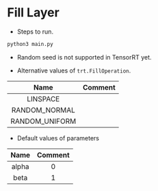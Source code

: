 # Fill Layer

+ Steps to run.

```bash
python3 main.py
```

+ Random seed is not supported in TensorRT yet.

+ Alternative values of `trt.FillOperation`.

|      Name      | Comment |
| :------------: | :-----: |
|    LINSPACE    |         |
| RANDOM_NORMAL  |         |
| RANDOM_UNIFORM |         |

+ Default values of parameters

| Name  |      Comment       |
| :---: | :----------------: |
| alpha |         0          |
| beta  |         1          |

